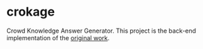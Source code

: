 # crokage
Crowd Knowledge Answer Generator. This project is the back-end implementation of the [original work](https://github.com/muldon/CROKAGE-replication-package). 
